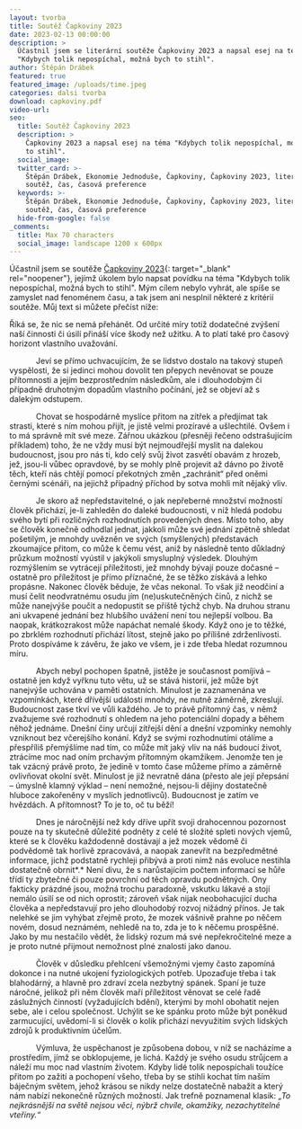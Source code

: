 ```yaml
---
layout: tvorba
title: Soutěž Čapkoviny 2023
date: 2023-02-13 00:00:00
description: >
  Účastnil jsem se literární soutěže Čapkoviny 2023 a napsal esej na téma
  "Kdybych tolik nepospíchal, možná bych to stihl".
author: Štěpán Drábek
featured: true
featured_image: /uploads/time.jpeg
categories: dalsi tvorba
download: capkoviny.pdf
video-url:
seo:
  title: Soutěž Čapkoviny 2023
  description: >
    Čapkoviny 2023 a napsal esej na téma "Kdybych tolik nepospíchal, možná bych
    to stihl".
  social_image:
  twitter_card: >-
    Štěpán Drábek, Ekonomie Jednoduše, Čapkoviny, Čapkoviny 2023, literární
    soutěž, čas, časová preference
  keywords: >-
    Štěpán Drábek, Ekonomie Jednoduše, Čapkoviny, Čapkoviny 2023, literární
    soutěž, čas, časová preference
  hide-from-google: false
_comments:
  title: Max 70 characters
  social_image: landscape 1200 x 600px
---
```

Účastnil jsem se soutěže [Čapkoviny 2023](https://www.ssnahorni.cz/literarni-soutez-capkoviny-2023/){: target="_blank" rel="noopener"}, jejímž úkolem bylo napsat povídku na téma "Kdybych tolik nepospíchal, možná bych to stihl". Mým cílem nebylo vyhrát, ale spíše se zamyslet nad fenoménem času, a tak jsem ani nesplnil některé z kritérií soutěže. Můj text si můžete přečíst níže:

>

Říká se, že nic se nemá přehánět. Od určité míry totiž dodatečné zvýšení naší činnosti či úsilí přináší více škody než užitku. A to platí také pro časový horizont vlastního uvažování.

&nbsp; &nbsp; &nbsp; &nbsp; &nbsp; &nbsp; Jeví se přímo uchvacujícím, že se lidstvo dostalo na takový stupeň vyspělosti, že si jedinci mohou dovolit ten přepych nevěnovat se pouze přítomnosti a jejím bezprostředním následkům, ale i dlouhodobým či případně druhotným dopadům vlastního počínání, jež se objeví až s dalekým odstupem.

&nbsp; &nbsp; &nbsp; &nbsp; &nbsp; &nbsp; Chovat se hospodárně myslíce přitom na zítřek a předjímat tak strasti, které s ním mohou přijít, je jistě velmi prozíravé a ušlechtilé. Ovšem i to má správně mít své meze. Zářnou ukázkou (přesněji řečeno odstrašujícím příkladem) toho, že ne vždy musí být nejmoudřejší myslit na dalekou budoucnost, jsou pro nás ti, kdo celý svůj život zasvětí obavám z hrozeb, jež, jsou-li vůbec opravdové, by se mohly plně projevit až dávno po životě těch, kteří nás chtějí pomocí překotných změn „zachránit“ před oněmi černými scénáři, na jejichž případný příchod by sotva mohli mít nějaký vliv.

&nbsp; &nbsp; &nbsp; &nbsp; &nbsp; &nbsp; Je skoro až nepředstavitelné, o jak nepřeberné množství možností člověk přichází, je-li zahleděn do daleké budoucnosti, v níž hledá podobu svého bytí při rozličných rozhodnutích provedených dnes. Místo toho, aby se člověk konečně odhodlal jednat, jakkoli může své jednání zpětně shledat pošetilým, je mnohdy uvězněn ve svých (smyšlených) představách zkoumajíce přitom, co může k čemu vést, aniž by následně tento důkladný průzkum možností vyústil v jakýkoli smysluplný výsledek. Dlouhým rozmýšlením se vytrácejí příležitosti, jež mnohdy bývají pouze dočasné – ostatně pro příležitost je přímo příznačné, že se těžko získává a lehko propásne. Nakonec člověk běduje, že včas nekonal. To však již neodčiní a musí čelit neodvratnému osudu jím (ne)uskutečněných činů, z nichž se může nanejvýše poučit a nedopustit se příště týchž chyb. Na druhou stranu ani ukvapené jednání bez hlubšího uvážení není tou nejlepší volbou. Ba naopak, krátkozrakost může napáchat nemalé škody. Když ono je to těžké, po zbrklém rozhodnutí přichází lítost, stejně jako po přílišné zdrženlivosti. Proto dospíváme k závěru, že jako ve všem, je i zde třeba hledat rozumnou míru.

&nbsp; &nbsp; &nbsp; &nbsp; &nbsp; &nbsp; Abych nebyl pochopen špatně, jistěže je současnost pomíjivá – ostatně jen když vyřknu tuto větu, už se stává historií, jež může být nanejvýše uchována v paměti ostatních. Minulost je zaznamenána ve vzpomínkách, které dřívější události mnohdy, ne nutně záměrně, zkreslují. Budoucnost zase tkví ve vůli každého. Je to právě přítomný čas, v němž zvažujeme své rozhodnutí s ohledem na jeho potenciální dopady a během něhož jednáme. Dnešní činy určují zítřejší dění a dnešní vzpomínky nemohly vzniknout bez včerejšího konání. Když se svými rozhodnutími otálíme a přespříliš přemýšlíme nad tím, co může mít jaký vliv na náš budoucí život, ztrácíme moc nad oním prchavým přítomným okamžikem. Jenomže ten je tak vzácný právě proto, že jedině v tomto čase můžeme přímo a záměrně ovlivňovat okolní svět. Minulost je již nevratně dána (přesto ale její přepsání – úmyslně klamný výklad – není nemožné, nejsou-li dějiny dostatečně hluboce zakořeněny v myslích jednotlivců). Budoucnost je zatím ve hvězdách. A přítomnost? To je to, oč tu běží!

&nbsp; &nbsp; &nbsp; &nbsp; &nbsp; &nbsp; Dnes je náročnější než kdy dříve upřít svoji drahocennou pozornost pouze na ty skutečně důležité podněty z celé té složité spleti nových vjemů, které se k člověku každodenně dostávají a jež mozek vědomě či podvědomě tak horlivě zpracovává, a naopak zanevřít na bezpředmětné informace, jichž podstatně rychleji přibývá a proti nimž nás evoluce nestihla dostatečně obrnit*.* Není divu, že s narůstajícím počtem informací se hůře třídí ty zbytečné či pouze povrchní od těch opravdu podnětných. Ony fakticky prázdné jsou, možná trochu paradoxně, vskutku lákavé a stojí nemálo úsilí se od nich oprostit; zároveň však nijak neobohacující ducha člověka a nepředstavují pro jeho dlouhodobý rozvoj nižádný přínos. Je tak nelehké se jim vyhýbat zřejmě proto, že mozek vášnivě prahne po něčem novém, dosud neznámém, nehledě na to, zda je to k něčemu prospěšné. Jako by mu nestačilo vědět, že lidský rozum má své nepřekročitelné meze a je proto nutné přijmout nemožnost plné znalosti jako danou.

&nbsp; &nbsp; &nbsp; &nbsp; &nbsp; &nbsp; Člověk v důsledku přehlcení všemožnými vjemy často zapomíná dokonce i na nutné ukojení fyziologických potřeb. Upozaďuje třeba i tak blahodárný, a hlavně pro zdraví zcela nezbytný spánek. Spaní je tuze náročné, jelikož při něm člověk maří příležitost věnovat se celé řadě záslužných činností (vyžadujících bdění), kterými by mohl obohatit nejen sebe, ale i celou společnost. Uchýlit se ke spánku proto může být poněkud zarmucující, uvědomí-li si člověk o kolik přichází nevyužitím svých lidských zdrojů k produktivním účelům.

&nbsp; &nbsp; &nbsp; &nbsp; &nbsp; &nbsp; Výmluva, že uspěchanost je způsobena dobou, v níž se nacházíme a prostředím, jímž se obklopujeme, je lichá. Každý je svého osudu strůjcem a náleží mu moc nad vlastním životem. Kdyby lidé tolik nepospíchali toužíce přitom po zažití a pochopení všeho, třeba by se stihli kochat tím naším báječným světem, jehož krásou se nikdy nelze dostatečně nabažit a který nám nabízí nekonečně různých možností. Jak trefně poznamenal klasik: *„To nejkrásnější na světě nejsou věci, nýbrž chvíle, okamžiky, nezachytitelné vteřiny.“*